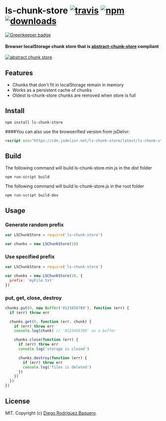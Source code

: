 # ls-chunk-store [![travis][travis-image]][travis-url] [![npm][npm-image]][npm-url] [![downloads][downloads-image]][downloads-url]

[![Greenkeeper badge](https://badges.greenkeeper.io/DiegoRBaquero/ls-chunk-store.svg)](https://greenkeeper.io/)
                 
[travis-image]: https://img.shields.io/travis/DiegoRBaquero/ls-chunk-store.svg?style=flat
[travis-url]: https://travis-ci.org/DiegoRBaquero/ls-chunk-store
[npm-image]: https://img.shields.io/npm/v/ls-chunk-store.svg?style=flat
[npm-url]: https://npmjs.org/package/ls-chunk-store
[downloads-image]: https://img.shields.io/npm/dm/ls-chunk-store.svg?style=flat
[downloads-url]: https://npmjs.org/package/ls-chunk-store

#### Browser localStorage chunk store that is [abstract-chunk-store](https://github.com/mafintosh/abstract-chunk-store) compliant

[![abstract chunk store](https://cdn.rawgit.com/mafintosh/abstract-chunk-store/master/badge.svg)](https://github.com/mafintosh/abstract-chunk-store)

## Features

- Chunks that don't fit in localStorage remain in memory
- Works as a persistent cache of chunks
- Oldest ls-chunk-store chunks are removed when store is full

## Install

```
npm install ls-chunk-store
```

####You can also use the browserified version from jsDelivr:
````html
<script src="https://cdn.jsdelivr.net/ls-chunk-store/latest/ls-chunk-store.min.js"></script>
````


## Build

The following command will build ls-chunk-store.min.js in the dist folder
```
npm run-script build
```
The following command will build ls-chunk-store.js in the root folder
```
npm run-script build-dev
```

## Usage

### Generate random prefix

``` js
var LSChunkStore = require('ls-chunk-store')

var chunks = new LSChunkStore(10)
```

### Use specified prefix

``` js
var LSChunkStore = require('ls-chunk-store')

var chunks = new LSChunkStore(10, {
  prefix: 'myFile.txt'
})
```

### put, get, close, destroy

```js
chunks.put(0, new Buffer('0123456789'), function (err) {
  if (err) throw err

  chunks.get(0, function (err, chunk) {
    if (err) throw err
    console.log(chunk) // '0123456789' as a buffer

    chunks.close(function (err) {
      if (err) throw err
      console.log('storage is closed')

      chunks.destroy(function (err) {
        if (err) throw err
        console.log('files is deleted')
      })
    })
  })
})
```

## License

MIT. Copyright (c) [Diego Rodríguez Baquero](https://diegorbaquero.com).
